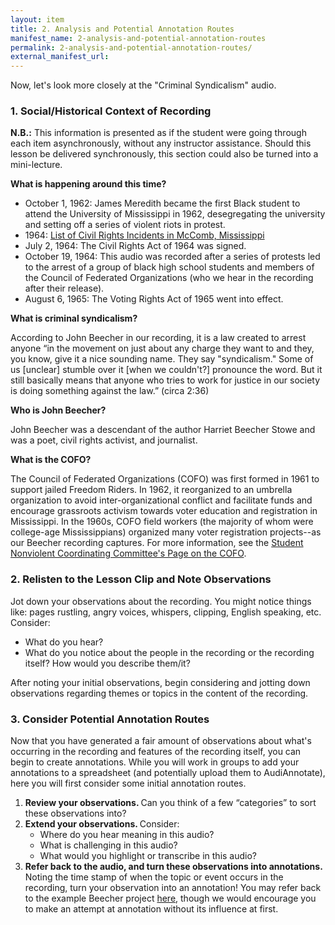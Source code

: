 ```yaml
---
layout: item
title: 2. Analysis and Potential Annotation Routes
manifest_name: 2-analysis-and-potential-annotation-routes
permalink: 2-analysis-and-potential-annotation-routes/
external_manifest_url: 
---
```

<!-- Add an essay or interpretive material below this line,
using HTML or markdown.  Do not modify this file above this line -->
Now, let's look more closely at the "Criminal Syndicalism" audio.

### 1. Social/Historical Context of Recording 
<strong>N.B.:</strong> This information is presented as if the student were going through each item asynchronously, without any instructor assistance. Should this lesson be delivered synchronously, this section could also be turned into a mini-lecture.

<strong> What is happening around this time? </strong>
- October 1, 1962: James Meredith became the first Black student to attend the University of Mississippi in 1962, desegregating the university and setting off a series of violent riots in protest.
- 1964: [List of Civil Rights Incidents in McComb, Mississippi](https://www.crmvet.org/info/mccomb1964.pdf)
- July 2, 1964: The Civil Rights Act of 1964 was signed.
- October 19, 1964: This audio was recorded after a series of protests led to the arrest of a group of black high school students and members of the Council of Federated Organizations (who we hear in the recording after their release).
- August 6, 1965: The Voting Rights Act of 1965 went into effect.


<strong> What is criminal syndicalism?</strong>

According to John Beecher in our recording, it is a law created to arrest anyone “in the movement on just about any charge they want to and they, you know, give it a nice sounding name. They say "syndicalism." Some of us \[unclear] stumble over it \[when we couldn't?] pronounce the word. But it still basically means that anyone who tries to work for justice in our society is doing something against the law.” (circa 2:36)

<strong> Who is John Beecher?</strong> 

John Beecher was a descendant of the author Harriet Beecher Stowe and was a poet, civil rights activist, and journalist.

<strong> What is the COFO? </strong>

The Council of Federated Organizations (COFO) was first formed in 1961 to support jailed Freedom Riders. In 1962, it reorganized to an umbrella organization to avoid inter-organizational conflict and facilitate funds and encourage grassroots activism towards voter education and registration in Mississippi. In the 1960s, COFO field workers (the majority of whom were college-age Mississippians) organized many voter registration projects--as our Beecher recording captures. For more information, see the [Student Nonviolent Coordinating Committee's Page on the COFO](https://snccdigital.org/inside-sncc/alliances-relationships/cofo/).


### 2. Relisten to the Lesson Clip and Note Observations

Jot down your observations about the recording. You might notice things like: pages rustling, angry voices, whispers, clipping, English speaking, etc. Consider:
- What do you hear?
- What do you notice about the people in the recording or the recording itself? How would you describe them/it? 

After noting your initial observations, begin considering and jotting down observations regarding themes or topics in the content of the recording.


### 3. Consider Potential Annotation Routes
Now that you have generated a fair amount of observations about what's occurring in the recording and features of the recording itself, you can begin to create annotations. While you will work in groups to add your annotations to a spreadsheet (and potentially upload them to AudiAnnotate), here you will first consider some initial annotation routes.

1. <strong> Review your observations. </strong> Can you think of a few “categories” to sort these observations into?
2. <strong> Extend your observations. </strong> Consider:
   - Where do you hear meaning in this audio?
   - What is challenging in this audio?
   - What would you highlight or transcribe in this audio?
3. <strong> Refer back to the audio, and turn these observations into annotations. </strong> Noting the time stamp of when the topic or event occurs in the recording, turn your observation into an annotation! You may refer back to the example Beecher project [here](https://kywark.github.io/beecher-syndicalism/beecher-criminal-syndicalism-case-mccomb-mississippi-side-1-/#?c=&m=&s=&cv=), though we would encourage you to make an attempt at annotation without its influence at first.
